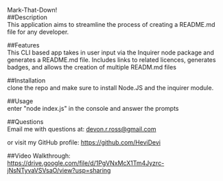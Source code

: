 Mark-That-Down!
<br>
##Description
<br>
This application aims to streamline the process of creating a README.md file for any developer.

##Features
<br>
This CLI based app takes in user input via the Inquirer node package and generates a README.md file. Includes links to related licences, generates badges, and allows the creation of multiple READM.md files

##Installation
<br>
clone the repo and make sure to install Node.JS and the inquirer module.

##Usage
<br>
enter "node index.js" in the console and answer the prompts

##Questions
<br>
Email me with questions at: devon.r.ross@gmail.com

or visit my GitHub profile: https://github.com/HeviDevi

##Video Walkthrough:
https://drive.google.com/file/d/1PgVNxMcX1Tm4Jyzrc-jNsNTyvaVSVsaO/view?usp=sharing 
